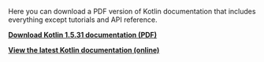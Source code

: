 [//]: # (title: Kotlin 文档 PDF 版)

Here you can download a PDF version of Kotlin documentation that includes everything except tutorials and API reference.

**[Download Kotlin 1.5.31 documentation (PDF)](https://kotlinlang.org/docs/kotlin-reference.pdf)**

**[View the latest Kotlin documentation (online)](home.xml)**

